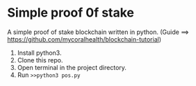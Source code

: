 # Simple proof 0f stake 
A simple proof of stake blockchain written in python. (Guide ==> https://github.com/mycoralhealth/blockchain-tutorial)

1. Install python3.
2. Clone this repo.
3. Open terminal in the project directory.
4. Run ```>>python3 pos.py```
